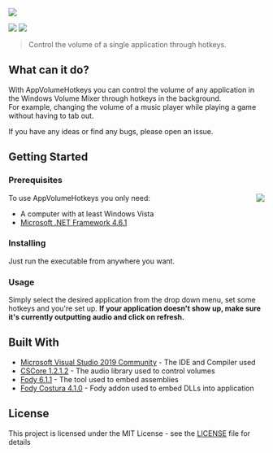 ![](https://i.imgur.com/Nu5LIFO.png)  

![](https://img.shields.io/github/license/razorlikes/AppVolumeHotkeys)
![](https://img.shields.io/github/downloads/razorlikes/AppVolumeHotkeys/total)  

> Control the volume of a single application through hotkeys.  

## What can it do?
With AppVolumeHotkeys you can control the volume of any application in the Windows Volume Mixer through hotkeys in the background.  
For example, changing the volume of a music player while playing a game without having to tab out.

If you have any ideas or find any bugs, please open an issue.

## Getting Started

### Prerequisites

<img align="right" src="https://i.imgur.com/dmeNEnr.png">

To use AppVolumeHotkeys you only need:
* A computer with at least Windows Vista
* [Microsoft .NET Framework 4.6.1](https://www.microsoft.com/en-us/download/details.aspx?id=49981)

### Installing
Just run the executable from anywhere you want.

### Usage
Simply select the desired application from the drop down menu, set some hotkeys and you're set up. **If your application doesn't show up, make sure it's currently outputting audio and click on refresh.**

## Built With

* [Microsoft Visual Studio 2019 Community](https://www.visualstudio.com/vs/) - The IDE and Compiler used
* [CSCore 1.2.1.2](https://github.com/filoe/cscore) - The audio library used to control volumes
* [Fody 6.1.1](https://github.com/Fody/Fody) - The tool used to embed assemblies
* [Fody Costura 4.1.0](https://github.com/Fody/Costura) - Fody addon used to embed DLLs into application

## License
This project is licensed under the MIT License - see the [LICENSE](LICENSE) file for details